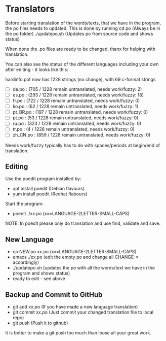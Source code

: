 Translators
===========

Before starting translation of the words/texts, that we have in the program, the po files
needs to updated. This is done by running
cd po            (Always be in the po folder)
./updatepo.sh    (Updates po from source code and shows status)

When done the .po files are ready to be changed, thanx for helping with translation.

You can also see the status of the different languages including your own after
editing - it looks like this:

hardinfo.pot now has 1228 strings (no change), with 69 c-format strings
- [ ] de.po : (705 / 1228 remain untranslated, needs work/fuzzy: 2)
- [ ] es.po : (293 / 1228 remain untranslated, needs work/fuzzy: 18)
- [ ] fr.po : (722 / 1228 remain untranslated, needs work/fuzzy: 0)
- [ ] ko.po : (62 / 1228 remain untranslated, needs work/fuzzy: 1)
- [ ] pt_BR.po : (197 / 1228 remain untranslated, needs work/fuzzy: 0)
- [ ] pt.po : (53 / 1228 remain untranslated, needs work/fuzzy: 0)
- [ ] ru.po : (323 / 1228 remain untranslated, needs work/fuzzy: 0)
- [ ] tr.po : (4 / 1228 remain untranslated, needs work/fuzzy: 0)
- [ ] zh_CN.po : (859 / 1228 remain untranslated, needs work/fuzzy: 0)

Needs work/fuzzy typically has to do with spaces/periods at begin/end of translation.

Editing
-------
Use the poedit program installed by:
 - apt install poedit  (Debian flavours)
 - yum install poedit  (Redhat flabours)

Start the program:
 - poedit ./xx.po   (xx=LANGUAGE-2LETTER-SMALL-CAPS)

NOTE: In poedit please only do translation and use find, validate and save.


New Language
------------
 - cp NEW.po xx.po  (xx=LANGUAGE-2LETTER-SMALL-CAPS)
 - emacs ./xx.po    (edit the empty po and change all CHANGE-* accordingly)
 - ./updatepo.sh    (updates the po with all the words/text we have in the program and shows status)
 - ready to edit - see above


Backup and Commit to GitHub
---------------------------
 - git add xx.po    (If you have made a new language translation)
 - git commit xx.po (Just commit your changed translation file to local repo)
 - git push         (Push it to github)

It is better to make a git push too much than loose all your great work.
